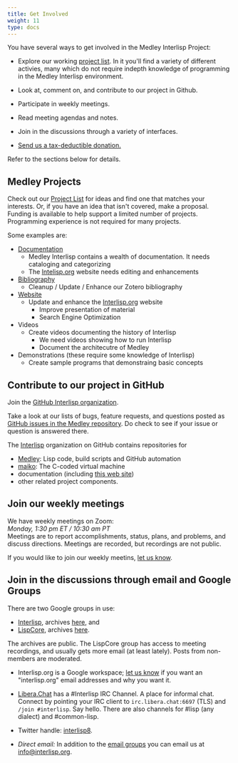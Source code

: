 ```yaml
---
title: Get Involved
weight: 11
type: docs
---
```


You have several ways to get involved in the Medley Interlisp Project:

* Explore our working [project list](https://docs.google.com/document/d/1ceXj7VzPeLSM0sBwEnYQqArKsXg0VKCWLTF0zv10LRg/edit?usp=sharing).  In it you'll find a variety of different activies, many which do not require indepth knowledge of programming in the Medley Interlisp environment.
  
* Look at, comment on, and contribute to our project in Github.
* Participate in weekly meetings.
* Read meeting agendas and notes.
* Join in the discussions through a variety of interfaces.
* [Send us a tax-deductible donation.](https://github.com/sponsors/Interlisp)

Refer to the sections below for details.

## Medley Projects

Check out our [Project List](https://docs.google.com/document/d/1ceXj7VzPeLSM0sBwEnYQqArKsXg0VKCWLTF0zv10LRg/edit?usp=sharing) for ideas and find one that matches your interests.  Or, if you have an idea that isn't covered, make a proposal.  Funding is available to help support a limited number of projects.  Programming experience is not required for many projects.

Some examples are:

* [Documentation](https://github.com/orgs/Interlisp/projects/13)
  * Medley Interlisp contains a wealth of documentation.  It needs cataloging and categorizing
  * The [Intelisp.org](https://interlisp.org) website needs editing and enhancements
* [Bibliography](https://github.com/orgs/Interlisp/projects/4/views/1)
  * Cleanup / Update / Enhance our Zotero bibliography
* [Website](https://github.com/orgs/Interlisp/projects/5/views/1)
  * Update and enhance the [Interlisp.org](https:interlisp.org) website
    * Improve presentation of material
    * Search Engine Optimization
* Videos
  * Create videos documenting the history of Interlisp
    * We need videos showing how to run Interlisp
    * Document the architecutre of Medley
* Demonstrations (these require some knowledge of Interlisp)
  * Create sample programs that demonstraing basic concepts

## Contribute to our project in GitHub

Join the [GitHub Interlisp organization](https://github.com/orgs/Interlisp/people).

Take a look at our lists of bugs, feature requests, and questions posted as [GitHub issues in the Medley repository](https://github.com/Interlisp/medley/issues). Do check to see if your issue or question is answered there.

The [Interlisp](https://github.com/Interlisp) organization on GitHub contains repositories for

* [Medley](https://github.com/Interlisp/medley): Lisp code, build scripts and GitHub automation
* [maiko](https://github.com/Interlisp/maiko): The C-coded virtual machine
* documentation (including [this web site](https://github.com/Interlisp/Interlisp.github.io))
* other related project components.

## Join our weekly meetings

We have weekly meetings on Zoom:  
_Monday, 1:30 pm ET / 10:30 am PT_  
 Meetings are to report accomplishments, status, plans, and problems, and discuss directions. Meetings are recorded, but recordings are not public.  

If you would like to join our weekly meetins, [let us know](mailto:info@interlisp.org).

## Join in the discussions through email and Google Groups

There are two Google groups in use:

* [Interlisp](mailto:interlisp@googlegroups.com), archives [here](https://groups.google.com/u/1/g/interlisp), and
* [LispCore](mailto:lispcore@googlegroups.com), archives [here](https://groups.google.com/u/1/g/lispcore).

The archives are public. The LispCore group has access to meeting recordings, and usually gets more email (at least lately). Posts from non-members are moderated.

* Interlisp.org is a Google workspace; [let us know](mailto:info@interlisp.org) if you want an "interlisp.org" email addresses and why you want it.

* [Libera.Chat](https://libera.chat) has a #Interlisp IRC Channel. A place for informal chat. Connect by pointing your IRC client to `irc.libera.chat:6697` (TLS) and `/join #interlisp`. Say hello. There are also channels for #lisp (any dialect) and #common-lisp.

* Twitter handle: [interlisp8](https://twitter.com/interlisp8).

* _Direct email:_ In addition to the [email groups](#email-and-access-groups) you can email us at [info@interlisp.org](mailto:info@interlisp.org).

